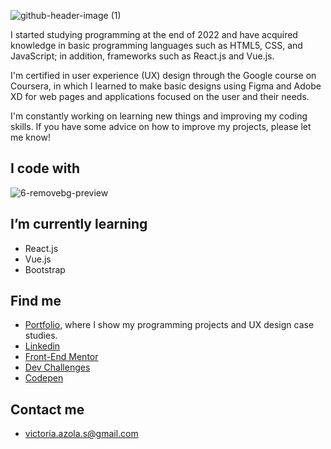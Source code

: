 ![github-header-image (1)](https://github.com/VickyAzola/VickyAzola/assets/116470398/e2ba7967-910c-4692-899a-a525353a2600)

I started studying programming at the end of 2022 and have acquired knowledge in basic programming languages such as HTML5, CSS, and JavaScript; in addition, frameworks such as React.js and Vue.js.

I'm certified in user experience (UX) design through the Google course on Coursera, in which I learned to make basic designs using Figma and Adobe XD for web pages and applications focused on the user and their needs.

I'm constantly working on learning new things and improving my coding skills. If you have some advice on how to improve my projects, please let me know!

## I code with 

![6-removebg-preview](https://github.com/VickyAzola/VickyAzola/assets/116470398/9a2a3618-4a27-4525-a4b4-ccaadabdb273)


## I’m currently learning 
- React.js
- Vue.js
- Bootstrap

## Find me
- [Portfolio](https://victoria-azola.netlify.app/), where I show my programming projects and UX design case studies.
- [Linkedin](https://www.linkedin.com/in/victoria-azola-silva-454942263/)
- [Front-End Mentor](https://www.frontendmentor.io/profile/VickyAzola)
- [Dev Challenges](https://devchallenges.io/profile/c607f63e-edf7-470f-a5ea-83be3e5f0e74)
- [Codepen](https://codepen.io/VickyAzola)

## Contact me
- victoria.azola.s@gmail.com


<!--

**VickyAzola/VickyAzola** is a ✨ _special_ ✨ repository because its `README.md` (this file) appears on your GitHub profile.

Here are some ideas to get you started:

- 🔭 I’m currently working on ...
- 🌱 I’m currently learning ...
- 👯 I’m looking to collaborate on ...
- 🤔 I’m looking for help with ...
- 💬 Ask me about ...
- 📫 How to reach me: ...
- 😄 Pronouns: ...
- ⚡ Fun fact: ...
-->
